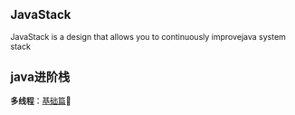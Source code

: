 ## JavaStack
  JavaStack is a design that allows you to continuously improvejava system stack

## java进阶栈

**多线程**：[基础篇](https://github.com/aaja/JavaStack/tree/master/thread):high_brightness: 
